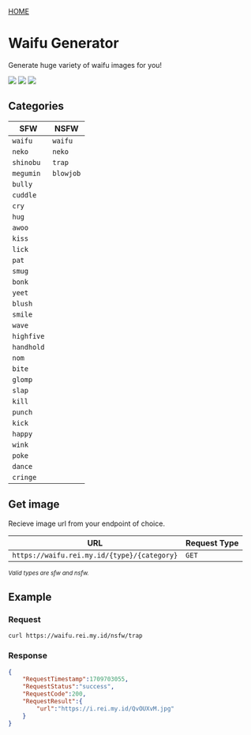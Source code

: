 <a href="https://api.rei.my.id">HOME</a>

# Waifu Generator

Generate huge variety of waifu images for you!

<img src="https://img.shields.io/badge/SCHEME-HTTPS-a3be8c?style=flat-square"/> <img src="https://img.shields.io/badge/AUTHENTICATION-NONE-ebcb8b?style=flat-square"/> <img src="https://img.shields.io/badge/LIMITATION-50%20200%20OK%20%2F%201min-88C0D0?style=flat-square"/>

## Categories

| SFW | NSFW |
| --- | --- |
| `waifu` | `waifu` |
| `neko` | `neko` |
| `shinobu` | `trap` |
| `megumin` | `blowjob` |
| `bully` |
| `cuddle` |
| `cry` |
| `hug` |
| `awoo` |
| `kiss` |
| `lick` |
| `pat` |
| `smug` |
| `bonk` |
| `yeet` |
| `blush` |
| `smile` |
| `wave` |
| `highfive` |
| `handhold` |
| `nom` |
| `bite` |
| `glomp` |
| `slap` |
| `kill` |
| `punch` |
| `kick` |
| `happy` |
| `wink` |
| `poke` |
| `dance` |
| `cringe` |

## Get image
Recieve image url from your endpoint of choice.

| URL | Request Type |
| --- | ------------ |
| `https://waifu.rei.my.id/{type}/{category}` | `GET`

<small> _Valid types are sfw and nsfw._ </small>

## Example
### Request
```shell
curl https://waifu.rei.my.id/nsfw/trap
```
### Response
```json
{
    "RequestTimestamp":1709703055,
    "RequestStatus":"success",
    "RequestCode":200,
    "RequestResult":{
        "url":"https://i.rei.my.id/QvOUXvM.jpg"
    }
}
```
